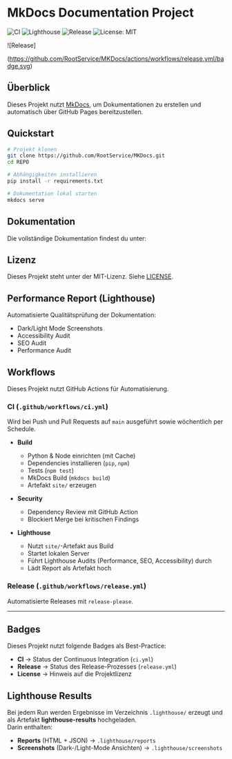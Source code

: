 # MkDocs Documentation Project

![CI](https://github.com/RootService/MKDocs/actions/workflows/ci.yml/badge.svg)
![Lighthouse](https://github.com/RootService/MKDocs/actions/workflows/ci.yml/badge.svg?event=push)
![Release](https://github.com/RootService/MKDocs/actions/workflows/release.yml/badge.svg)
![License: MIT](https://img.shields.io/badge/License-MIT-blue.svg)



![Release]

(https://github.com/RootService/MKDocs/actions/workflows/release.yml/badge.svg)

## Überblick
Dieses Projekt nutzt [MkDocs](https://www.mkdocs.org/), um Dokumentationen zu erstellen und automatisch über GitHub Pages bereitzustellen.

## Quickstart
```bash
# Projekt klonen
git clone https://github.com/RootService/MKDocs.git
cd REPO

# Abhängigkeiten installieren
pip install -r requirements.txt

# Dokumentation lokal starten
mkdocs serve

```

## Dokumentation
Die vollständige Dokumentation findest du unter:  

## Lizenz
Dieses Projekt steht unter der MIT-Lizenz. Siehe [LICENSE](LICENSE).

## Performance Report (Lighthouse)

Automatisierte Qualitätsprüfung der Dokumentation:

- Dark/Light Mode Screenshots
- Accessibility Audit
- SEO Audit
- Performance Audit


## Workflows

Dieses Projekt nutzt GitHub Actions für Automatisierung.

### CI (`.github/workflows/ci.yml`)
Wird bei Push und Pull Requests auf `main` ausgeführt sowie wöchentlich per Schedule.

- **Build**  
  - Python & Node einrichten (mit Cache)
  - Dependencies installieren (`pip`, `npm`)
  - Tests (`npm test`)
  - MkDocs Build (`mkdocs build`)
  - Artefakt `site/` erzeugen

- **Security**  
  - Dependency Review mit GitHub Action
  - Blockiert Merge bei kritischen Findings

- **Lighthouse**  
  - Nutzt `site/`-Artefakt aus Build
  - Startet lokalen Server
  - Führt Lighthouse Audits (Performance, SEO, Accessibility) durch
  - Lädt Report als Artefakt hoch

### Release (`.github/workflows/release.yml`)
Automatisierte Releases mit `release-please`.

---

## Badges

Dieses Projekt nutzt folgende Badges als Best-Practice:

- **CI** → Status der Continuous Integration (`ci.yml`)
- **Release** → Status des Release-Prozesses (`release.yml`)
- **License** → Hinweis auf die Projektlizenz




## Lighthouse Results

Bei jedem Run werden Ergebnisse im Verzeichnis `.lighthouse/` erzeugt und als Artefakt **lighthouse-results** hochgeladen.  
Darin enthalten:
- **Reports** (HTML + JSON) → `.lighthouse/reports`
- **Screenshots** (Dark-/Light-Mode Ansichten) → `.lighthouse/screenshots`
